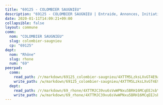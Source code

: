 ```yaml
---
title: "69125 - COLOMBIER SAUGNIEU"
description: "69125 - COLOMBIER SAUGNIEU | Entraide, Annonces, Initiatives"
date: 2020-01-11T14:09:21+09:00
collapsible: false
layout: commune
comm:
  nom: "COLOMBIER SAUGNIEU"
  slug: colombier-saugnieu
  cp: "69125"
dept:
  nom: "Rhône"
  slug: rhone
  num: "69"
peerpad:
  comm:
    read_path: /r/markdown/69125_colombier-saugnieu/4XTTM5LzksLXvGT4E9aTkeohsCYjHoFLxhPsMEp7jjSCWRZZH
    write_path: /w/markdown/69125_colombier-saugnieu/4XTTM5LzksLXvGT4E9aTkeohsCYjHoFLxhPsMEp7jjSCWRZZH-K3TgUJDePXTFPYeas3oZruaPRAc3pu11Jk6izuMyEhbreTjdGEWi1cc6JswXTwKS9Syj5DKm6JSDZUAKFmpGv9mzLmHZYsKG6dHKoJJPRXvqqvDvKdZqTEYhAExBJXQMZjjF7mMy
  dept:
    read_path: /r/markdown/69_rhone/4XTTMJC39vu6sVwWPNxu5BRH16MCqEEJsbYu4RNyAxnNmNtVW
    write_path: /w/markdown/69_rhone/4XTTMJC39vu6sVwWPNxu5BRH16MCqEEJsbYu4RNyAxnNmNtVW-K3TgUzVUEXrXvc8NoaD9JfiBpc5MBFP7KZFqLEsm11xqJDEwSVMy7UACp2eYMzek3K6y2WLoyzq5xdKMZeizKNpfHbUBgJcoYSqfidBaPx8RcTCPmdCXhdgeLZLEYHVco5fHD6Pz
---
```


